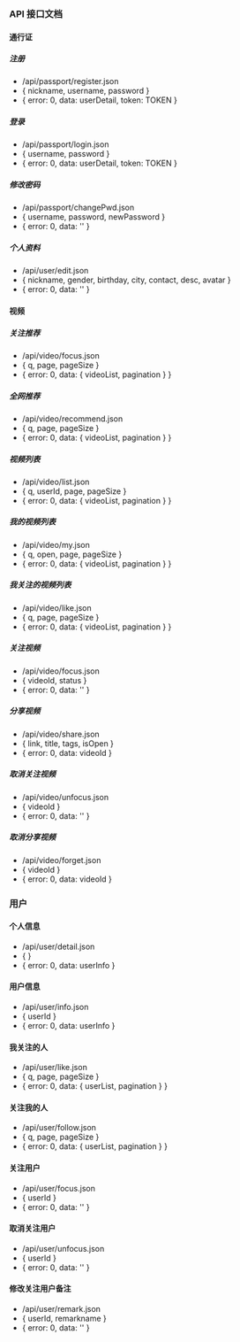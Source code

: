 ### API 接口文档

#### 通行证

##### 注册
- /api/passport/register.json
- { nickname, username, password }
- { error: 0, data: userDetail, token: TOKEN }

##### 登录
- /api/passport/login.json
- { username, password }
- { error: 0, data: userDetail, token: TOKEN }

##### 修改密码
- /api/passport/changePwd.json
- { username, password, newPassword }
- { error: 0, data: '' }

##### 个人资料
- /api/user/edit.json
- { nickname, gender, birthday, city, contact, desc, avatar }
- { error: 0, data: '' }

#### 视频

##### 关注推荐
- /api/video/focus.json
- { q, page, pageSize }
- { error: 0, data: { videoList, pagination } }

##### 全网推荐
- /api/video/recommend.json
- { q, page, pageSize }
- { error: 0, data: { videoList, pagination } }

##### 视频列表
- /api/video/list.json
- { q, userId, page, pageSize }
- { error: 0, data: { videoList, pagination } }

##### 我的视频列表
- /api/video/my.json
- { q, open, page, pageSize }
- { error: 0, data: { videoList, pagination } }

##### 我关注的视频列表
- /api/video/like.json
- { q, page, pageSize }
- { error: 0, data: { videoList, pagination } }

##### 关注视频
- /api/video/focus.json
- { videoId, status }
- { error: 0, data: '' }

##### 分享视频
- /api/video/share.json
- { link, title, tags, isOpen }
- { error: 0, data: videoId }

##### 取消关注视频
- /api/video/unfocus.json
- { videoId }
- { error: 0, data: '' }

##### 取消分享视频
- /api/video/forget.json
- { videoId }
- { error: 0, data: videoId }

### 用户

#### 个人信息
- /api/user/detail.json
- { }
- { error: 0, data: userInfo }

#### 用户信息
- /api/user/info.json
- { userId }
- { error: 0, data: userInfo }

#### 我关注的人
- /api/user/like.json
- { q, page, pageSize }
- { error: 0, data: { userList, pagination } }

#### 关注我的人
- /api/user/follow.json
- { q, page, pageSize }
- { error: 0, data: { userList, pagination } }

#### 关注用户
- /api/user/focus.json
- { userId }
- { error: 0, data: '' }

#### 取消关注用户
- /api/user/unfocus.json
- { userId }
- { error: 0, data: '' }

#### 修改关注用户备注
- /api/user/remark.json
- { userId, remarkname }
- { error: 0, data: '' }